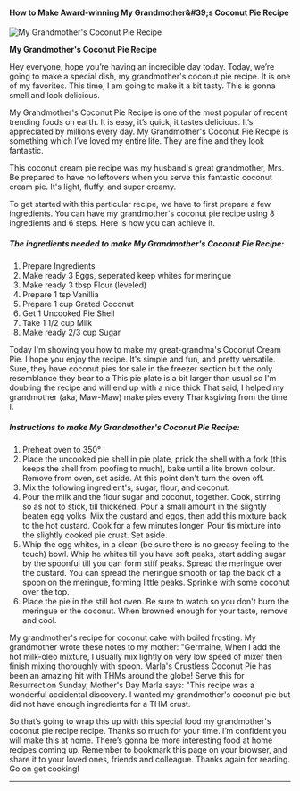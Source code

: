             

#### How to Make Award-winning My Grandmother&amp;#39;s Coconut Pie Recipe

![My Grandmother's Coconut Pie Recipe](https://img-global.cpcdn.com/recipes/50980247/751x532cq70/my-grandmothers-coconut-pie-recipe-recipe-main-photo.jpg)

**My Grandmother's Coconut Pie Recipe**

Hey everyone, hope you’re having an incredible day today. Today, we’re going to make a special dish, my grandmother's coconut pie recipe. It is one of my favorites. This time, I am going to make it a bit tasty. This is gonna smell and look delicious.

My Grandmother's Coconut Pie Recipe is one of the most popular of recent trending foods on earth. It is easy, it’s quick, it tastes delicious. It’s appreciated by millions every day. My Grandmother's Coconut Pie Recipe is something which I’ve loved my entire life. They are fine and they look fantastic.

This coconut cream pie recipe was my husband's great grandmother, Mrs. Be prepared to have no leftovers when you serve this fantastic coconut cream pie. It's light, fluffy, and super creamy.

To get started with this particular recipe, we have to first prepare a few ingredients. You can have my grandmother's coconut pie recipe using 8 ingredients and 6 steps. Here is how you can achieve it.

##### The ingredients needed to make My Grandmother's Coconut Pie Recipe:

1.  Prepare Ingredients
2.  Make ready 3 Eggs, seperated keep whites for meringue
3.  Make ready 3 tbsp Flour (leveled)
4.  Prepare 1 tsp Vanillia
5.  Prepare 1 cup Grated Coconut
6.  Get 1 Uncooked Pie Shell
7.  Take 1 1/2 cup Milk
8.  Make ready 2/3 cup Sugar

Today I'm showing you how to make my great-grandma's Coconut Cream Pie. I hope you enjoy the recipe. It's simple and fun, and pretty versatile. Sure, they have coconut pies for sale in the freezer section but the only resemblance they bear to a This pie plate is a bit larger than usual so I'm doubling the recipe and will end up with a nice thick That said, I helped my grandmother (aka, Maw-Maw) make pies every Thanksgiving from the time I.

##### Instructions to make My Grandmother's Coconut Pie Recipe:

1.  Preheat oven to 350°
2.  Place the uncooked pie shell in pie plate, prick the shell with a fork (this keeps the shell from poofing to much), bake until a lite brown colour. Remove from oven, set aside. At this point don't turn the oven off.
3.  Mix the following ingredient's, sugar, flour, and coconut.
4.  Pour the milk and the flour sugar and coconut, together. Cook, stirring so as not to stick, till thickened. Pour a small amount in the slightly beaten egg yolks. Mix the custard and eggs, then add this mixture back to the hot custard. Cook for a few minutes longer. Pour tis mixture into the slightly cooked pie crust. Set aside.
5.  Whip the egg whites, in a clean (be sure there is no greasy feeling to the touch) bowl. Whip he whites till you have soft peaks, start adding sugar by the spoonful till you can form stiff peaks. Spread the meringue over the custard. You can spread the meringue smooth or tap the back of a spoon on the meringue, forming little peaks. Sprinkle with some coconut over the top.
6.  Place the pie in the still hot oven. Be sure to watch so you don't burn the meringue or the coconut. When browned enough for your taste, remove and cool.

My grandmother's recipe for coconut cake with boiled frosting. My grandmother wrote these notes to my mother: "Germaine, When I add the hot milk-oleo mixture, I usually mix lightly on very low speed of mixer then finish mixing thoroughly with spoon. Marla's Crustless Coconut Pie has been an amazing hit with THMs around the globe! Serve this for Resurrection Sunday, Mother's Day Marla says: "This recipe was a wonderful accidental discovery. I wanted my grandmother's coconut pie but did not have enough ingredients for a THM crust.

So that’s going to wrap this up with this special food my grandmother's coconut pie recipe recipe. Thanks so much for your time. I’m confident you will make this at home. There’s gonna be more interesting food at home recipes coming up. Remember to bookmark this page on your browser, and share it to your loved ones, friends and colleague. Thanks again for reading. Go on get cooking!

* * *